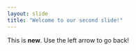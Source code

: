 ```yaml
---
layout: slide
title: "Welcome to our second slide!"
---
```

This is **new**.
Use the left arrow to go back!
